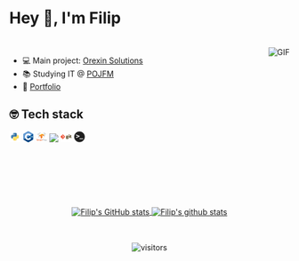 # Hey 👋, I'm Filip

<br />

<img align="right" alt="GIF" src="https://media.giphy.com/media/ZVik7pBtu9dNS/giphy.gif" />

- 💻 Main project: [Orexin Solutions](https://github.com/Orexin)
- 📚 Studying IT @ [POJFM](https://pojfm.cz/)
- 📝 [Portfolio](https://www.fsikora.com/)


## **🤓 Tech stack**  

<code><img height="20" src="https://raw.githubusercontent.com/github/explore/80688e429a7d4ef2fca1e82350fe8e3517d3494d/topics/python/python.png"></code>
<code><img height="20" src="https://raw.githubusercontent.com/github/explore/80688e429a7d4ef2fca1e82350fe8e3517d3494d/topics/cpp/cpp.png"></code>
<code><img height="20" src="https://raw.githubusercontent.com/github/explore/80688e429a7d4ef2fca1e82350fe8e3517d3494d/topics/tensorflow/tensorflow.png"></code>
<code><img height="20" src="https://pytorch.org/assets/images/pytorch-logo.png"></code>
<code><img height="20" src="https://raw.githubusercontent.com/github/explore/80688e429a7d4ef2fca1e82350fe8e3517d3494d/topics/git/git.png"></code>
<code><img height="20" src="https://raw.githubusercontent.com/github/explore/80688e429a7d4ef2fca1e82350fe8e3517d3494d/topics/terminal/terminal.png"></code>

<br />
<br />
<br />
<br />
<br />

<p align="center">
	<a href="https://github.com/anuraghazra/github-readme-stats">
	<img align="center" src="https://github-readme-stats.vercel.app/api/top-langs/?username=TassiloBalbo&layout=compact&show_icons=true&theme=cobalt" alt="Filip's GitHub stats" />
	</a>
	<a href="https://github.com/anuraghazra/github-readme-stats">
		<img align="center" src="https://github-readme-stats.vercel.app/api?username=TassiloBalbo&show_icons=true&theme=cobalt" alt="Filip's github stats" />
	</a>
</p>

<!--&hide_border=true -->

<br />

<p align="center">
	<img align="center" alt="visitors" src="https://visitor-badge.laobi.icu/badge?page_id=TassiloBalbo.TassiloBalbo" />
</p>
